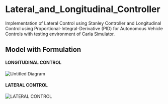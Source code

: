# Lateral_and_Longitudinal_Controller

Implementation of Lateral Control using Stanley Controller and Longitudinal Control using Proportional-Integral-Derivative (PID) for Autonomous Vehicle Controls with testing environment of Carla Simulator.

## Model with Formulation


#### LONGITUDINAL CONTROL


![Untitled Diagram](https://user-images.githubusercontent.com/81559218/222425894-1e5eeec5-6137-4fda-94d8-9b32920e0ee6.jpg)


#### LATERAL CONTROL


![LATERAL CONTROL](https://user-images.githubusercontent.com/81559218/222437906-fe145517-7167-472c-84b2-66c8a94dd4de.jpg)
